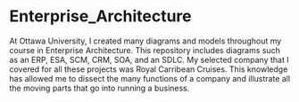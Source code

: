 # Enterprise_Architecture
At Ottawa University, I created many diagrams and models throughout my course in Enterprise Architecture. This repository includes diagrams such as an ERP, ESA, SCM, CRM, SOA, and an SDLC. My selected company that I covered for all these projects was Royal Carribean Cruises. This knowledge has allowed me to dissect the many functions of a company and illustrate all the moving parts that go into running a business.
